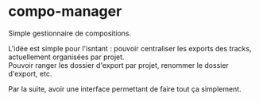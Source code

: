# compo-manager

Simple gestionnaire de compositions.  

L'idée est simple pour l'isntant : pouvoir centraliser les exports des tracks, actuellement organisées par projet.  
Pouvoir ranger les dossier d'export par projet, renommer le dossier d'export, etc. 

Par la suite, avoir une interface permettant de faire tout ça simplement. 